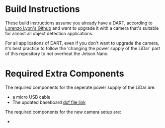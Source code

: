 # Build Instructions
These build instructions assume you already have a DART, according to [Lorenzo Lyon's Github](https://github.com/Lorenzo-Lyons/DART) and want to upgrade it with a camera that's suitable for almost all object detection applications. 

For all applications of DART, even if you don't want to upgrade the camera, it's best practice to follow the 'changing the power supply of the LiDar' part of this repository to not overheat the Jetson Nano.

# Required Extra Components
The required components for the seperate power supply of the LiDar are:

+ a micro USB cable
+ The updated baseboard [dxf file link](google.com)
  
The required components for the new camera setup are:

+ 
